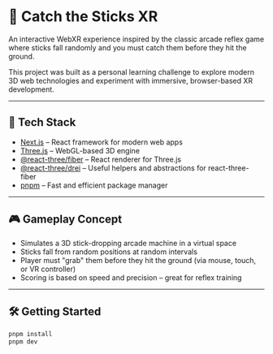 # 🥽 Catch the Sticks XR

An interactive WebXR experience inspired by the classic arcade reflex game where sticks fall randomly and you must catch them before they hit the ground.

This project was built as a personal learning challenge to explore modern 3D web technologies and experiment with immersive, browser-based XR development.

---

## 🚀 Tech Stack

- [Next.js](https://nextjs.org/) – React framework for modern web apps
- [Three.js](https://threejs.org/) – WebGL-based 3D engine
- [@react-three/fiber](https://docs.pmnd.rs/react-three-fiber) – React renderer for Three.js
- [@react-three/drei](https://github.com/pmndrs/drei) – Useful helpers and abstractions for react-three-fiber
- [pnpm](https://pnpm.io/) – Fast and efficient package manager

---

## 🎮 Gameplay Concept

- Simulates a 3D stick-dropping arcade machine in a virtual space
- Sticks fall from random positions at random intervals
- Player must "grab" them before they hit the ground (via mouse, touch, or VR controller)
- Scoring is based on speed and precision – great for reflex training

---

## 🛠️ Getting Started

```bash
pnpm install
pnpm dev
```
